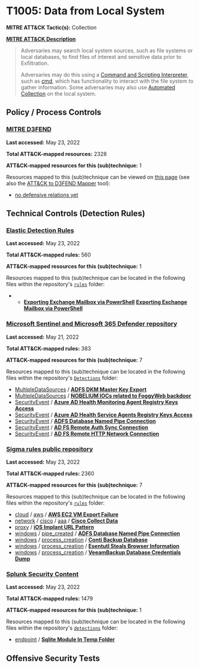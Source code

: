 # T1005: Data from Local System
**MITRE ATT&CK Tactic(s):** Collection

**[MITRE ATT&CK Description](https://attack.mitre.org/techniques/T1005)**
<blockquote>Adversaries may search local system sources, such as file systems or local databases, to find files of interest and sensitive data prior to Exfiltration.

Adversaries may do this using a [Command and Scripting Interpreter](https://attack.mitre.org/techniques/T1059), such as [cmd](https://attack.mitre.org/software/S0106), which has functionality to interact with the file system to gather information. Some adversaries may also use [Automated Collection](https://attack.mitre.org/techniques/T1119) on the local system.
</blockquote>

## Policy / Process Controls
### [MITRE D3FEND](https://d3fend.mitre.org/)
**Last accessed:** May 23, 2022

**Total ATT&CK-mapped resources:** 2328

**ATT&CK-mapped resources for this (sub)technique:** 1

Resources mapped to this (sub)technique can be viewed on [this page](https://d3fend.mitre.org/) (see also the [ATT&CK to D3FEND Mapper](https://d3fend.mitre.org/tools/attack-mapper) tool):

* [no defensive relations yet](https://d3fend.mitre.org/technique/d3f:nodefensiverelationsyet)

## Technical Controls (Detection Rules)
### [Elastic Detection Rules](https://github.com/elastic/detection-rules)
**Last accessed:** May 23, 2022

**Total ATT&CK-mapped rules:** 560

**ATT&CK-mapped resources for this (sub)technique:** 1

Resources mapped to this (sub)technique can be located in the following files within the repository's <code>[rules](https://github.com/elastic/detection-rules/tree/main/rules)</code> folder:

* * **[Exporting Exchange Mailbox via PowerShell](https://github.com/elastic/detection-rules/blob/main/rules/windows/collection_email_powershell_exchange_mailbox.toml)**
**[Exporting Exchange Mailbox via PowerShell](https://github.com/elastic/detection-rules/blob/main/rules/windows/collection_email_powershell_exchange_mailbox.toml)**

### [Microsoft Sentinel and Microsoft 365 Defender repository](https://github.com/Azure/Azure-Sentinel)
**Last accessed:** May 21, 2022

**Total ATT&CK-mapped rules:** 383

**ATT&CK-mapped resources for this (sub)technique:** 7

Resources mapped to this (sub)technique can be located in the following files within the repository's <code>[Detections](https://github.com/Azure/Azure-Sentinel/tree/master/Detections)</code> folder:

* [MultipleDataSources](https://github.com/Azure/Azure-Sentinel/tree/master/Detections/MultipleDataSources/) / **[ADFS DKM Master Key Export](https://github.com/Azure/Azure-Sentinel/blob/master/Detections/MultipleDataSources/ADFS-DKM-MasterKey-Export.yaml)**
* [MultipleDataSources](https://github.com/Azure/Azure-Sentinel/tree/master/Detections/MultipleDataSources/) / **[NOBELIUM IOCs related to FoggyWeb backdoor](https://github.com/Azure/Azure-Sentinel/blob/master/Detections/MultipleDataSources/Nobelium_FoggyWeb.yaml)**
* [SecurityEvent](https://github.com/Azure/Azure-Sentinel/tree/master/Detections/SecurityEvent/) / **[Azure AD Health Monitoring Agent Registry Keys Access](https://github.com/Azure/Azure-Sentinel/blob/master/Detections/SecurityEvent/AADHealthMonAgentRegKeyAccess.yaml)**
* [SecurityEvent](https://github.com/Azure/Azure-Sentinel/tree/master/Detections/SecurityEvent/) / **[Azure AD Health Service Agents Registry Keys Access](https://github.com/Azure/Azure-Sentinel/blob/master/Detections/SecurityEvent/AADHealthSvcAgentRegKeyAccess.yaml)**
* [SecurityEvent](https://github.com/Azure/Azure-Sentinel/tree/master/Detections/SecurityEvent/) / **[ADFS Database Named Pipe Connection](https://github.com/Azure/Azure-Sentinel/blob/master/Detections/SecurityEvent/ADFSDBNamedPipeConnection.yaml)**
* [SecurityEvent](https://github.com/Azure/Azure-Sentinel/tree/master/Detections/SecurityEvent/) / **[AD FS Remote Auth Sync Connection](https://github.com/Azure/Azure-Sentinel/blob/master/Detections/SecurityEvent/ADFSRemoteAuthSyncConnection.yaml)**
* [SecurityEvent](https://github.com/Azure/Azure-Sentinel/tree/master/Detections/SecurityEvent/) / **[AD FS Remote HTTP Network Connection](https://github.com/Azure/Azure-Sentinel/blob/master/Detections/SecurityEvent/ADFSRemoteHTTPNetworkConnection.yaml)**

### [Sigma rules public repository](https://github.com/SigmaHQ/sigma)
**Last accessed:** May 23, 2022

**Total ATT&CK-mapped rules:** 2360

**ATT&CK-mapped resources for this (sub)technique:** 7

Resources mapped to this (sub)technique can be located in the following files within the repository's <code>[rules](https://github.com/SigmaHQ/sigma/tree/master/rules)</code> folder:

* [cloud](https://github.com/SigmaHQ/sigma/tree/master/rules/cloud/) / [aws](https://github.com/SigmaHQ/sigma/tree/master/rules/cloud/aws/) / **[AWS EC2 VM Export Failure](https://github.com/SigmaHQ/sigma/blob/master/rules/cloud/aws/aws_ec2_vm_export_failure.yml)**
* [network](https://github.com/SigmaHQ/sigma/tree/master/rules/network/) / [cisco](https://github.com/SigmaHQ/sigma/tree/master/rules/network/cisco/) / [aaa](https://github.com/SigmaHQ/sigma/tree/master/rules/network/cisco/aaa/) / **[Cisco Collect Data](https://github.com/SigmaHQ/sigma/blob/master/rules/network/cisco/aaa/cisco_cli_collect_data.yml)**
* [proxy](https://github.com/SigmaHQ/sigma/tree/master/rules/proxy/) / **[iOS Implant URL Pattern](https://github.com/SigmaHQ/sigma/blob/master/rules/proxy/proxy_ios_implant.yml)**
* [windows](https://github.com/SigmaHQ/sigma/tree/master/rules/windows/) / [pipe_created](https://github.com/SigmaHQ/sigma/tree/master/rules/windows/pipe_created/) / **[ADFS Database Named Pipe Connection](https://github.com/SigmaHQ/sigma/blob/master/rules/windows/pipe_created/pipe_created_susp_adfs_namedpipe_connection.yml)**
* [windows](https://github.com/SigmaHQ/sigma/tree/master/rules/windows/) / [process_creation](https://github.com/SigmaHQ/sigma/tree/master/rules/windows/process_creation/) / **[Conti Backup Database](https://github.com/SigmaHQ/sigma/blob/master/rules/windows/process_creation/proc_creation_win_conti_sqlcmd.yml)**
* [windows](https://github.com/SigmaHQ/sigma/tree/master/rules/windows/) / [process_creation](https://github.com/SigmaHQ/sigma/tree/master/rules/windows/process_creation/) / **[Esentutl Steals Browser Information](https://github.com/SigmaHQ/sigma/blob/master/rules/windows/process_creation/proc_creation_win_esentutl_webcache.yml)**
* [windows](https://github.com/SigmaHQ/sigma/tree/master/rules/windows/) / [process_creation](https://github.com/SigmaHQ/sigma/tree/master/rules/windows/process_creation/) / **[VeeamBackup Database Credentials Dump](https://github.com/SigmaHQ/sigma/blob/master/rules/windows/process_creation/proc_creation_win_sqlcmd_veeam_dump.yml)**

### [Splunk Security Content](https://github.com/splunk/security_content)
**Last accessed:** May 23, 2022

**Total ATT&CK-mapped rules:** 1479

**ATT&CK-mapped resources for this (sub)technique:** 1

Resources mapped to this (sub)technique can be located in the following files within the repository's <code>[detections](https://github.com/splunk/security_content/tree/develop/detections)</code> folder:

* [endpoint](https://github.com/splunk/security_content/tree/develop/detections/endpoint/) / **[Sqlite Module In Temp Folder](https://github.com/splunk/security_content/blob/develop/detections/endpoint/sqlite_module_in_temp_folder.yml)**


## Offensive Security Tests
